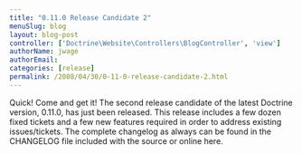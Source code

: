 ```yaml
---
title: "0.11.0 Release Candidate 2"
menuSlug: blog
layout: blog-post
controller: ['Doctrine\Website\Controllers\BlogController', 'view']
authorName: jwage
authorEmail:
categories: [release]
permalink: /2008/04/30/0-11-0-release-candidate-2.html
---
```

Quick! Come and get it! The second release candidate of the latest
Doctrine version, 0.11.0, has just been released. This release includes
a few dozen fixed tickets and a few new features required in order to
address existing issues/tickets. The complete changelog as always can be
found in the CHANGELOG file included with the source or online here.
